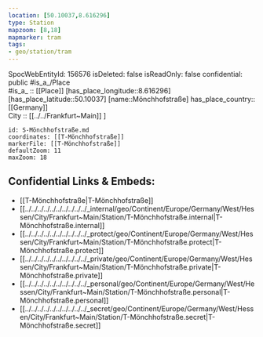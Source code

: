 ```yaml
---
location: [50.10037,8.616296] 
type: Station 
mapzoom: [8,18] 
mapmarker: tram 
tags:
- geo/station/tram
---
```

SpocWebEntityId: 156576
isDeleted: false
isReadOnly: false
confidential: public
#is_a_/Place  
#is_a_ :: [[Place]] 
[has_place_longitude::8.616296] 
[has_place_latitude::50.10037] 
[name::Mönchhofstraße] 
has_place_country:: [[Germany]]  
City :: [[../../Frankfurt~Main]] ] 


```leaflet
id: S-Mönchhofstraße.md
coordinates: [[T-Mönchhofstraße]] 
markerFile: [[T-Mönchhofstraße]] 
defaultZoom: 11 
maxZoom: 18
```


## Confidential Links & Embeds: 
- [[T-Mönchhofstraße|T-Mönchhofstraße]] 
- [[../../../../../../../../../../_internal/geo/Continent/Europe/Germany/West/Hessen/City/Frankfurt~Main/Station/T-Mönchhofstraße.internal|T-Mönchhofstraße.internal]] 
- [[../../../../../../../../../../_protect/geo/Continent/Europe/Germany/West/Hessen/City/Frankfurt~Main/Station/T-Mönchhofstraße.protect|T-Mönchhofstraße.protect]] 
- [[../../../../../../../../../../_private/geo/Continent/Europe/Germany/West/Hessen/City/Frankfurt~Main/Station/T-Mönchhofstraße.private|T-Mönchhofstraße.private]] 
- [[../../../../../../../../../../_personal/geo/Continent/Europe/Germany/West/Hessen/City/Frankfurt~Main/Station/T-Mönchhofstraße.personal|T-Mönchhofstraße.personal]] 
- [[../../../../../../../../../../_secret/geo/Continent/Europe/Germany/West/Hessen/City/Frankfurt~Main/Station/T-Mönchhofstraße.secret|T-Mönchhofstraße.secret]] 
